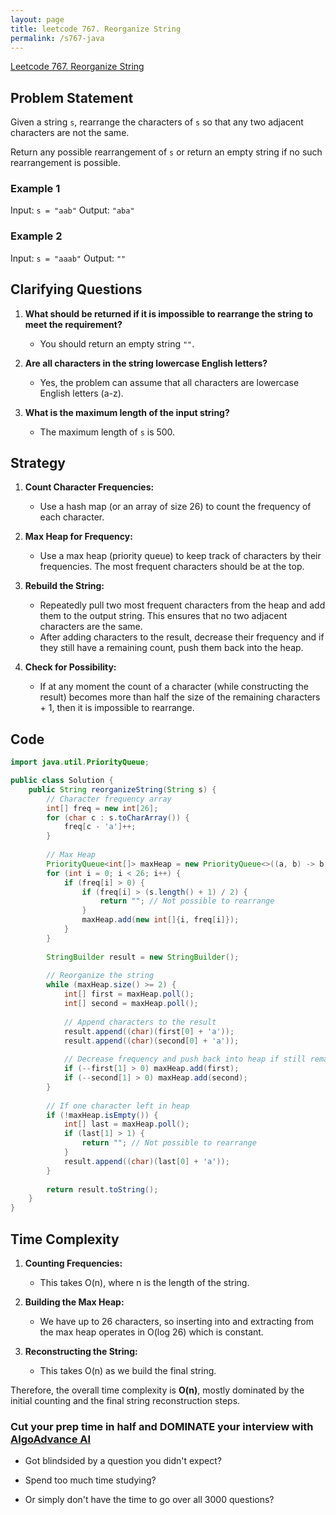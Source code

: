 ```yaml
---
layout: page
title: leetcode 767. Reorganize String
permalink: /s767-java
---
```

[Leetcode 767. Reorganize String](https://algoadvance.github.io/algoadvance/l767)
## Problem Statement

Given a string `s`, rearrange the characters of `s` so that any two adjacent characters are not the same.

Return any possible rearrangement of `s` or return an empty string if no such rearrangement is possible.

### Example 1
Input: `s = "aab"`
Output: `"aba"`

### Example 2
Input: `s = "aaab"`
Output: `""`

## Clarifying Questions

1. **What should be returned if it is impossible to rearrange the string to meet the requirement?**
   - You should return an empty string `""`.

2. **Are all characters in the string lowercase English letters?**
   - Yes, the problem can assume that all characters are lowercase English letters (a-z).

3. **What is the maximum length of the input string?**
   - The maximum length of `s` is 500.

## Strategy

1. **Count Character Frequencies:**
   - Use a hash map (or an array of size 26) to count the frequency of each character.

2. **Max Heap for Frequency:**
   - Use a max heap (priority queue) to keep track of characters by their frequencies. The most frequent characters should be at the top.

3. **Rebuild the String:**
   - Repeatedly pull two most frequent characters from the heap and add them to the output string. This ensures that no two adjacent characters are the same.
   - After adding characters to the result, decrease their frequency and if they still have a remaining count, push them back into the heap.

4. **Check for Possibility:**
   - If at any moment the count of a character (while constructing the result) becomes more than half the size of the remaining characters + 1, then it is impossible to rearrange.

## Code

```java
import java.util.PriorityQueue;

public class Solution {
    public String reorganizeString(String s) {
        // Character frequency array
        int[] freq = new int[26];
        for (char c : s.toCharArray()) {
            freq[c - 'a']++;
        }
        
        // Max Heap
        PriorityQueue<int[]> maxHeap = new PriorityQueue<>((a, b) -> b[1] - a[1]);
        for (int i = 0; i < 26; i++) {
            if (freq[i] > 0) {
                if (freq[i] > (s.length() + 1) / 2) {
                    return ""; // Not possible to rearrange
                }
                maxHeap.add(new int[]{i, freq[i]});
            }
        }
        
        StringBuilder result = new StringBuilder();
        
        // Reorganize the string
        while (maxHeap.size() >= 2) {
            int[] first = maxHeap.poll();
            int[] second = maxHeap.poll();
            
            // Append characters to the result
            result.append((char)(first[0] + 'a'));
            result.append((char)(second[0] + 'a'));
            
            // Decrease frequency and push back into heap if still remaining
            if (--first[1] > 0) maxHeap.add(first);
            if (--second[1] > 0) maxHeap.add(second);
        }
        
        // If one character left in heap
        if (!maxHeap.isEmpty()) {
            int[] last = maxHeap.poll();
            if (last[1] > 1) {
                return ""; // Not possible to rearrange
            }
            result.append((char)(last[0] + 'a'));
        }
        
        return result.toString();
    }
}
```

## Time Complexity

1. **Counting Frequencies:**
   - This takes O(n), where n is the length of the string.

2. **Building the Max Heap:**
   - We have up to 26 characters, so inserting into and extracting from the max heap operates in O(log 26) which is constant.

3. **Reconstructing the String:**
   - This takes O(n) as we build the final string.

Therefore, the overall time complexity is **O(n)**, mostly dominated by the initial counting and the final string reconstruction steps.


### Cut your prep time in half and DOMINATE your interview with [AlgoAdvance AI](https://algoAdvance.com)

- Got blindsided by a question you didn't expect?

- Spend too much time studying?

- Or simply don't have the time to go over all 3000 questions?

